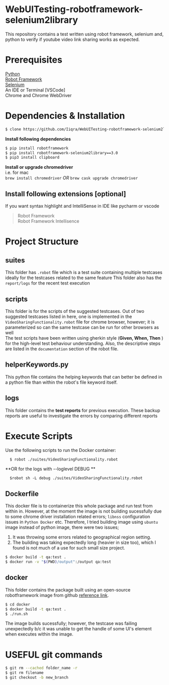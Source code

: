 # WebUITesting-robotframework-selenium2library
This repository contains a test written using robot framework, selenium and, python to verify if youtube video link sharing works as expected.

# Prerequisites
[Python](https://www.python.org/downloads/)  
[Robot Framework](https://robotframework.org/)  
[Selenium](https://robotframework.org/Selenium2Library/Selenium2Library.html)  
An IDE or Terminal [VSCode]  
Chrome and Chrome WebDriver  

# Dependencies & Installation

```sh
$ clone https://github.com/Iiqra/WebUITesting-robotframework-selenium2library.git
```

**Install following dependencies**
```sh
$ pip install robotframework  
$ pip install robotframework-selenium2library==3.0
$ pip3 install clipboard
```

**Install or upgrade chromedriver**  
i.e. for mac    
      ```brew install chromedriver``` 
*OR*
     ```brew cask upgrade chromedriver```
     

## Install following extensions [optional]
If you want syntax highlight and IntelliSense in IDE like pycharm or vscode  
> Robot Framework  
> Robot Framework Intellisence

# Project Structure

## suites
This folder has `.robot` file which is a test suite containing multiple testcases ideally for the testcases related to the same feature
This folder also has the `report/logs` for the recent test execution  

## scripts 
This folder is for the scripts of the suggested testcases. Out of two suggested testcases listed in here, one is implemented in the `VideoSharingFunctionality.robot` file for chrome browser, however; it is parameterized so can the same testcase can be run for other browsers as well  
The test scripts have been written using gherkin style (**Given, When, Then** ) for the high-level test behaviour understanding. Also, the descriptive steps are listed in the `documentation` section of the robot file.  

## helperKeywords.py
This python file contains the helping keywords that can better be defined in a python file than within the robot's file keyword itself.

## logs 
This folder contains the **test reports** for previous execution. These backup reports are useful to investigate the errors by comparing different reports

# Execute Scripts 
Use the following scripts to run the Docker container:  
```sh
  $ robot ./suites/VideoSharingFunctionality.robot 
```
**OR for the logs with --loglevel DEBUG **
``` 
  $robot sh -L debug ./suites/VideoSharingFunctionality.robot 
```

## Dockerfile  
This docker file is to containerize this whole package and run test from within in. However, at the moment the image is not building sucessfully due to some chrome driver installation related errors; `libnss` configuration issues in `Python Docker` etc. 
Therefore, I tried building image using ```ubuntu``` image instead of python image, there were two issues;  
1. It was throwing some errors related to geographical region setting.
2. The building was taking expectedly long (heavier in size too), which I found is not much of a use for such small size project. 

```sh
$ docker build -t qa:test .
$ docker run -v "$(PWD)/output":/output qa:test
```  
## docker
This folder contains the package built using an open-source robotframework image from github [reference link](https://github.com/ppodgorsek/docker-robot-framework).  
```sh
$ cd docker
$ docker build -t qa:test .
$ ./run.sh
```
The image builds sucessfully; however, the testcase was failing unexpectedly b/c it was unable to get the handle of some UI's element when executes within the image. 

# USEFUL git commands 
```sh
$ git rm --cached folder_name -r
$ git rm filename 
$ git checkout -b new_branch
```
